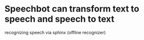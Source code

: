 # Speechbot can transform text to speech and speech to text
recognizing speech via sphinx (offline recognizer)
